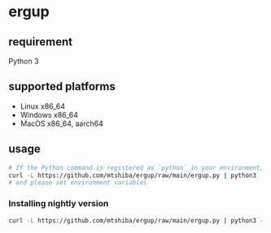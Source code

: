 # ergup

## requirement

Python 3

## supported platforms

* Linux x86_64
* Windows x86_64
* MacOS x86_64, aarch64

## usage

```sh
# If the Python command is registered as `python` in your environment, replace the `python3` part.
curl -L https://github.com/mtshiba/ergup/raw/main/ergup.py | python3
# and please set environment variables
```

### Installing nightly version

```sh
curl -L https://github.com/mtshiba/ergup/raw/main/ergup.py | python3 - nightly
```
